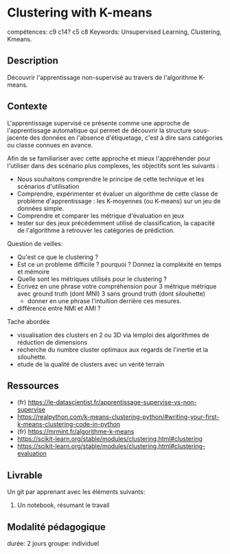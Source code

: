 # Clustering with K-means

compétences: c9 c14?  c5 c8
Keywords: Unsupervised Learning, Clustering, Kmeans.

## Description

Découvrir l'apprentissage non-supervisé au travers de l'algorithme K-means.

## Contexte

L'apprentissage supervisé ce présente comme une approche de l'apprentissage automatique qui permet de découvrir la structure sous-jacente des données en l'absence d'étiquetage, c'est à dire sans catégories ou classe connues en avance.

Afin de se familiariser avec cette approche et mieux l'appréhender pour l'utiliser dans des scénario plus complexes, les objectifs sont les suivants : 
* Nous souhaitons comprendre le principe de cette technique et les scénarios d'utilisation
* Comprendre, expérimenter et évaluer un algorithme de cette classe de problème d'apprentissage : les  K-moyennes (ou K-means) sur un jeu de données simple.
* Comprendre et comparer les métrique d'évaluation en jeux
* tester sur des jeux précédemment utilisé de classification, la capacité de l'algorithme à retrouver les catégories de prédiction.


Question de veilles:

* Qu'est ce que le clustering ?
* Est ce un probleme difficile  ? pourquoi ? Donnez la compléxité en temps et mémoire 
* Quelle sont les métriques utilisés pour le clustering ?
* Ecrivez en une phrase votre compréhension pour 3 métrique métrique avec ground truth (dont MNI) 3 sans ground truth (dont silouhette)
	* donner en une phrase l'intuition derrière ces mesures.
* différence entre NMI et AMI ?

Tache abordée
* visualisation des clusters en 2 ou 3D via lemploi des algorithmes de réduction de dimensions
* recherche du numbre cluster optimaux aux regards de l'inertie et la silouhette.
* etude de la qualité de clusters avec un vérité terrain


## Ressources

* (fr) https://le-datascientist.fr/apprentissage-supervise-vs-non-supervise
* https://realpython.com/k-means-clustering-python/#writing-your-first-k-means-clustering-code-in-python
* (fr) https://mrmint.fr/algorithme-k-means
* https://scikit-learn.org/stable/modules/clustering.html#clustering
* https://scikit-learn.org/stable/modules/clustering.html#clustering-evaluation



## Livrable

Un git par apprenant avec les éléments suivants:
1. Un notebook, résumant le travail

## Modalité pédagogique

durée: 2 jours
groupe: individuel

